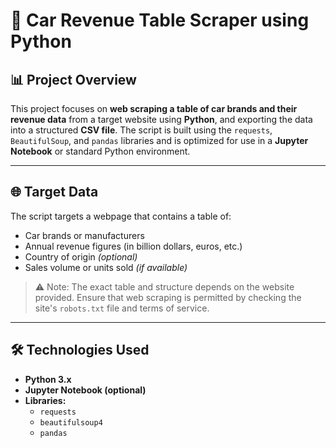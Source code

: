 # 🚗 Car Revenue Table Scraper using Python

## 📊 Project Overview

This project focuses on **web scraping a table of car brands and their revenue data** from a target website using **Python**, and exporting the data into a structured **CSV file**. The script is built using the `requests`, `BeautifulSoup`, and `pandas` libraries and is optimized for use in a **Jupyter Notebook** or standard Python environment.

---

## 🌐 Target Data

The script targets a webpage that contains a table of:

- Car brands or manufacturers
- Annual revenue figures (in billion dollars, euros, etc.)
- Country of origin *(optional)*
- Sales volume or units sold *(if available)*

> ⚠️ Note: The exact table and structure depends on the website provided. Ensure that web scraping is permitted by checking the site's `robots.txt` file and terms of service.

---

## 🛠️ Technologies Used

- **Python 3.x**
- **Jupyter Notebook (optional)**
- **Libraries:**
  - `requests`
  - `beautifulsoup4`
  - `pandas`
